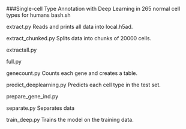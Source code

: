 ###Single-cell Type Annotation with Deep Learning in 265 normal  cell types for humans
bash.sh

extract.py
Reads and prints all data into local.h5ad.

extract_chunked.py
Splits data into chunks of 20000 cells.

extractall.py

full.py

genecount.py
Counts each gene and creates a table.

predict_deeplearning.py
Predicts each cell type in the test set.

prepare_gene_ind.py

separate.py
Separates data

train_deep.py
Trains the model on the training data.
